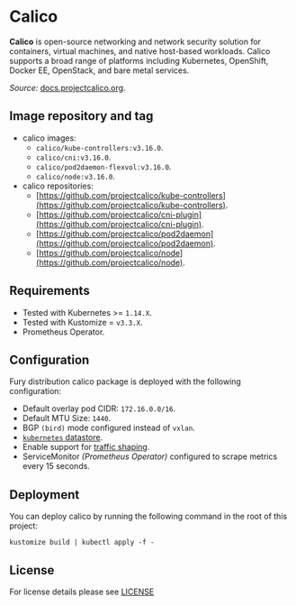 # Calico

**Calico** is open-source networking and network security solution for containers, virtual machines, and
native host-based workloads. Calico supports a broad range of platforms including Kubernetes, OpenShift, Docker EE,
OpenStack, and bare metal services.

*Source:* [docs.projectcalico.org](https://docs.projectcalico.org/introduction/).

## Image repository and tag

- calico images:
  - `calico/kube-controllers:v3.16.0`.
  - `calico/cni:v3.16.0`.
  - `calico/pod2daemon-flexvol:v3.16.0`.
  - `calico/node:v3.16.0`.
- calico repositories:
  - [https://github.com/projectcalico/kube-controllers](https://github.com/projectcalico/kube-controllers).
  - [https://github.com/projectcalico/cni-plugin](https://github.com/projectcalico/cni-plugin).
  - [https://github.com/projectcalico/pod2daemon](https://github.com/projectcalico/pod2daemon).
  - [https://github.com/projectcalico/node](https://github.com/projectcalico/node).

## Requirements

- Tested with Kubernetes >= `1.14.X`.
- Tested with Kustomize = `v3.3.X`.
- Prometheus Operator.

## Configuration

Fury distribution calico package is deployed with the following configuration:
- Default overlay pod CIDR: `172.16.0.0/16`.
- Default MTU Size: `1440`.
- BGP `(bird)` mode configured instead of `vxlan`.
- [`kubernetes` datastore](https://docs.projectcalico.org/getting-started/kubernetes/hardway/the-calico-datastore#using-kubernetes-as-the-datastore).
- Enable support for [traffic shaping](https://kubernetes.io/docs/concepts/extend-kubernetes/compute-storage-net/network-plugins/#support-traffic-shaping).
- ServiceMonitor *(Prometheus Operator)* configured to scrape metrics every 15 seconds.

## Deployment

You can deploy calico by running the following command in the root of this project:

```shell
kustomize build | kubectl apply -f -
```

## License

For license details please see [LICENSE](./../../LICENSE)
